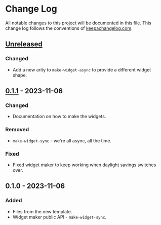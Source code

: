 # Change Log
All notable changes to this project will be documented in this file. This change log follows the conventions of [keepachangelog.com](http://keepachangelog.com/).

## [Unreleased]
### Changed
- Add a new arity to `make-widget-async` to provide a different widget shape.

## [0.1.1] - 2023-11-06
### Changed
- Documentation on how to make the widgets.

### Removed
- `make-widget-sync` - we're all async, all the time.

### Fixed
- Fixed widget maker to keep working when daylight savings switches over.

## 0.1.0 - 2023-11-06
### Added
- Files from the new template.
- Widget maker public API - `make-widget-sync`.

[Unreleased]: https://sourcehost.site/your-name/ring-todo-list/compare/0.1.1...HEAD
[0.1.1]: https://sourcehost.site/your-name/ring-todo-list/compare/0.1.0...0.1.1
